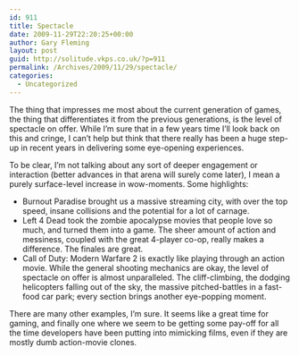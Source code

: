 ```yaml
---
id: 911
title: Spectacle
date: 2009-11-29T22:20:25+00:00
author: Gary Fleming
layout: post
guid: http://solitude.vkps.co.uk/?p=911
permalink: /Archives/2009/11/29/spectacle/
categories:
  - Uncategorized
---
```

The thing that impresses me most about the current generation of games, the thing that differentiates it from the previous generations, is the level of spectacle on offer. While I&#8217;m sure that in a few years time I&#8217;ll look back on this and cringe, I can&#8217;t help but think that there really has been a huge step-up in recent years in delivering some eye-opening experiences.

To be clear, I&#8217;m not talking about any sort of deeper engagement or interaction (better advances in that arena will surely come later), I mean a purely surface-level increase in wow-moments. Some highlights:

  * Burnout Paradise brought us a massive streaming city, with over the top speed, insane collisions and the potential for a lot of carnage.
  * Left 4 Dead took the zombie apocalypse movies that people love so much, and turned them into a game. The sheer amount of action and messiness, coupled with the great 4-player co-op, really makes a difference. The finales are great.
  * Call of Duty: Modern Warfare 2 is exactly like playing through an action movie. While the general shooting mechanics are okay, the level of spectacle on offer is almost unparalleled. The cliff-climbing, the dodging helicopters falling out of the sky, the massive pitched-battles in a fast-food car park; every section brings another eye-popping moment.

There are many other examples, I&#8217;m sure. It seems like a great time for gaming, and finally one where we seem to be getting some pay-off for all the time developers have been putting into mimicking films, even if they are mostly dumb action-movie clones.